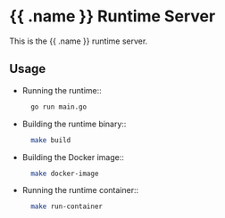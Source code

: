 # {{ .name }} Runtime Server

This is the {{ .name }} runtime server.

## Usage

* Running the runtime::
    ```bash
      go run main.go
    ```

* Building the runtime binary::
    ```bash
      make build
    ```
  
* Building the Docker image::
    ```bash
      make docker-image
    ```

* Running the runtime container::

    ```bash
      make run-container
    ```


